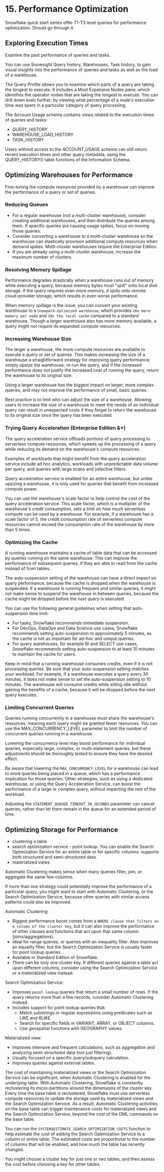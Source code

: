# 15. Performance Optimization
Snowflake quick start series offer T1-T3 level queries for performance optimization. Should go through it. 

## Exploring Execution Times
Examine the past performance of queries and tasks. 

You can use Snowsight Query history, Warehouses, Task history, to gain visual insights into the performance of queries and tasks as well as the load of a warehouse.

The Query Profile allows you to examine which parts of a query are taking the longest to execute. It includes a Most Expensive Nodes pane, which identifies the operator nodes that are taking the longest to execute. You can drill down even further, by viewing what percentage of a node's execution time was spent in a particular category of query processing.

The Account Usage schema contains views related to the execution times of queries and tasks: 
- QUERY_HISTORY
- WAREHOUSE_LOAD_HISTORY
- TASK_HISTORY

Users without access to the ACCOUNT_USAGE schema can still return recent execution times and other query metadata, using the QUERY_HISTORY() table functions of the Information Schema.

## Optimizing Warehouses for Performance
Fine-tuning the compute resources provided by a warehouse can improve the performance of a query or set of queries.

### Reducing Queues
- For a regular warehouse (not a multi-cluster warehouse), consider creating additional warehouses, and then distribute the queries among them. If specific queries are causing usage spikes, focus on moving those queries.
- Consider converting a warehouse to a multi-cluster warehouse so the warehouse can elastically provision additional compute resources when demand spikes. Multi-cluster warehouses require the Enterprise Edition.
- If you are already using a multi-cluster warehouse, increase the maximum number of clusters.

### Resolving Memory Spillage
Performance degrades drastically when a warehouse runs out of memory while executing a query, because memory bytes must "spill" onto local disk storage. If the query requires even more memory, it spills onto remote cloud-provider storage, which results in even worse performance.

When memory spillage is the issue, you can convert your existing warehouse to a `Snowpark-optimized warehouse`, which provides `16x more memory per node` and `10x the local cache` compared to a standard warehouse. Though a larger warehouse also has more memory available, a query might not require its expanded compute resources.

### Increasing Warehouse Size
The larger a warehouse, the more compute resources are available to execute a query or set of queries. This makes increasing the size of a warehouse a straightforward strategy for improving query performance; simply upsize the warehouse, re-run the query, and if the increased performance does not justify the increased cost of running the query, return the warehouse to its original size.

Using a larger warehouse has the biggest impact on larger, more complex queries, and may not improve the performance of small, basic queries.

Best practice is to limit who can adjust the size of a warehouse. Allowing users to increase the size of a warehouse to meet the needs of an individual query can result in unexpected costs if they forget to return the warehouse to its original size once the query has been executed.

### Trying Query Acceleration (Enterprise Edition &+)
The query acceleration service offloads portions of query processing to serverless compute resources, which speeds up the processing of a query while reducing its demand on the warehouse's compute resources.

Examples of workloads that might benefit from the query acceleration service include ad hoc analytics, workloads with unpredictable data volume per query, and queries with large scans and selective filters.

Query acceleration service is enabled for an entire warehouse, but unlike upsizing a warehouse, it is only used for queries that benefit from increased compute power. 

You can use the warehouse's scale factor to help control the cost of the query acceleration service. This scale factor, which is a multiplier of the warehouse's credit consumption, sets a limit on how much serverless compute can be used by a warehouse. For example, if a warehouse has a scale factor of 5, the credit consumption rate of serverless compute resources cannot exceed the consumption rate of the warehouse by more than 5 times.

### Optimizing the Cache
A running warehouse maintains a cache of table data that can be accessed by queries running on the same warehouse. This can improve the performance of subsequent queries, if they are able to read from the cache instead of from tables.

The auto-suspension setting of the warehouse can have a direct impact on query performance, because the cache is dropped when the warehouse is suspended. If a warehouse is running frequent and similar queries, it might not make sense to suspend the warehouse in between queries, because the cache might be dropped before the next query is executed.

You can use the following general guidelines when setting that auto-suspension time limit:
- For tasks, Snowflake recommends immediate suspension.
- For DevOps, DataOps and Data Science use cases, Snowflake recommends setting auto-suspension to approximately 5 minutes, as the cache is not as important for ad-hoc and unique queries.
- For query warehouses, for example BI and SELECT use cases, Snowflake recommends setting auto-suspension to at least 10 minutes to maintain the cache for users.

Keep in mind that a running warehouse consumes credits, even if it is not processing queries. Be sure that your auto-suspension setting matches your workload. For example, if a warehouse executes a query every 30 minutes, it does not make sense to set the auto-suspension setting to 10 minutes. The warehouse will consume credits while sitting idle without gaining the benefits of a cache, because it will be dropped before the next query executes.

### Limiting Concurrent Queries
Queries running concurrently in a warehouse must share the warehouse's resources, meaning each query might be granted fewer resources. You can use the MAX_CONCURRENCY_LEVEL parameter to limit the number of concurrent queries running in a warehouse.

Lowering the concurrency level may boost performance for individual queries, especially large, complex, or multi-statement queries, but these adjustments should be thoroughly tested to ensure they have the desired effect.

Be aware that lowering the `MAX_CONCURRENCY_LEVEL` for a warehouse can lead to more queries being placed in a queue, which has a performance implication for those queries. Other strategies, such as using a dedicated warehouse, or using the Query Acceleration Service, can boost the performance of a large or complex query, without impacting the rest of the workload. 

Adjusting the `STATEMENT_QUEUED_TIMEOUT_IN_SECONDS` parameter can cancel queries, rather than let them remain in the queue for an extended period of time.

## Optimizing Storage for Performance
- clustering a table
- search optimization service - point lookup. You can enable the Search Optimization Service for an entire table or for specific columns. supports both structured and semi-structured data. 
- materialized views

Automatic Clustering makes sense when many queries filter, join, or aggregate the same few columns.

If more than one strategy could potentially improve the performance of a particular query, you might want to start with Automatic Clustering, or the Search Optimization Service, because other queries with similar access patterns could also be improved.

Automatic Clustering: 
- Biggest performance boost comes from a `WHERE clause that filters on a column of the cluster key`, but it can also improve the performance of other clauses and functions that act upon that same column (joins/aggregations).
- Ideal for range queries, or queries with an inequality filter. Also improves an equality filter, but the Search Optimization Service is usually faster for point lookup queries.
- Available in Standard Edition of Snowflake.
- There can be only one cluster key. If different queries against a table act upon different columns, consider using the Search Optimization Service or a materialized view instead.

Search Optimization Service: 
- Improves `point lookup` queries that return a small number of rows. If the query returns more than a few records, consider Automatic Clustering instead.
- Includes support for point lookup queries that:
  - Match substrings or regular expressions using predicates such as LIKE and RLIKE.
  - Search for specific fields in VARIANT, ARRAY, or OBJECT columns.
  - Use geospatial functions with GEOGRAPHY values.

Materialized view: 
- Improves intensive and frequent calculations, such as aggregation and analyzing semi-structured data (not just filtering).
- Usually focused on a specific query/subquery calculation.
- Improves queries against external tables.

The cost of maintaining materialized views or the Search Optimization Service can be significant, when Automatic Clustering is enabled for the underlying table. With Automatic Clustering, Snowflake is constantly reclustering its micro-partitions around the dimensions of the cluster key. Every time the base table is reclustered, Snowflake must use serverless compute resources to update the storage used by materialized views and the Search Optimization Service. As a result, Automatic Clustering activities on the base table can trigger maintenance costs for materialized views and the Search Optimization Service, beyond the cost of the DML commands on the base table.

You can run the `SYSTEM$ESTIMATE_SEARCH_OPTIMIZATION_COSTS` function to help estimate the cost of adding the Search Optimization Service to a column or entire table. The estimated costs are proportional to the number of columns that will be enabled, and how much the table has recently changed.

You might choose a cluster key for just one or two tables, and then assess the cost before choosing a key for other tables.


